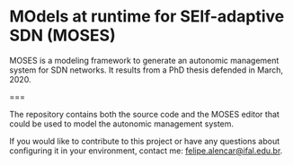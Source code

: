 MOdels at runtime for SElf-adaptive SDN (MOSES)
===

MOSES is a modeling framework to generate an autonomic management system for SDN networks. It results from a PhD thesis defended in March, 2020.

===

The repository contains both the source code and the MOSES editor that could be used to model the autonomic management system.

If you would like to contribute to this project or have any questions about configuring it in your environment, contact me: felipe.alencar@ifal.edu.br.
